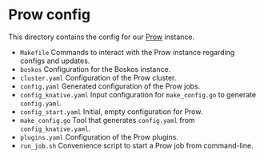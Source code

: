 # Prow config

This directory contains the config for our [Prow](https://github.com/kubernetes/test-infra/tree/master/prow) instance.

* `Makefile` Commands to interact with the Prow instance regarding configs and updates.
* `boskos` Configuration for the Boskos instance.
* `cluster.yaml` Configuration of the Prow cluster.
* `config.yaml` Generated configuration of the Prow jobs.
* `config_knative.yaml` Input configuration for `make_config.go` to generate `config.yaml`.
* `config_start.yaml` Initial, empty configuration for Prow.
* `make_config.go` Tool that generates `config.yaml` from `config_knative.yaml`.
* `plugins.yaml` Configuration of the Prow plugins.
* `run_job.sh` Convenience script to start a Prow job from command-line.
